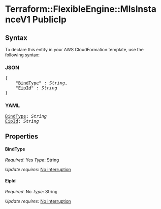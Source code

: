 # Terraform::FlexibleEngine::MlsInstanceV1 PublicIp

## Syntax

To declare this entity in your AWS CloudFormation template, use the following syntax:

### JSON

<pre>
{
    "<a href="#bindtype" title="BindType">BindType</a>" : <i>String</i>,
    "<a href="#eipid" title="EipId">EipId</a>" : <i>String</i>
}
</pre>

### YAML

<pre>
<a href="#bindtype" title="BindType">BindType</a>: <i>String</i>
<a href="#eipid" title="EipId">EipId</a>: <i>String</i>
</pre>

## Properties

#### BindType

_Required_: Yes
_Type_: String

_Update requires_: [No interruption](https://docs.aws.amazon.com/AWSCloudFormation/latest/UserGuide/using-cfn-updating-stacks-update-behaviors.html#update-no-interrupt)

#### EipId

_Required_: No
_Type_: String

_Update requires_: [No interruption](https://docs.aws.amazon.com/AWSCloudFormation/latest/UserGuide/using-cfn-updating-stacks-update-behaviors.html#update-no-interrupt)

